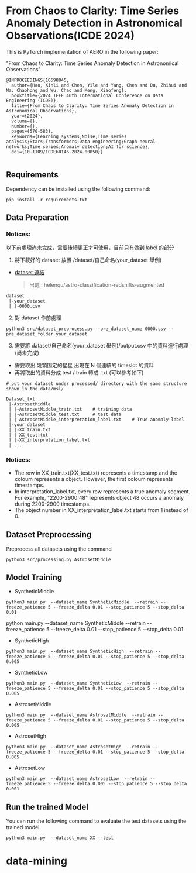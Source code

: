 # From Chaos to Clarity: Time Series Anomaly Detection in Astronomical Observations(ICDE 2024)

This is PyTorch implementation of AERO in the following paper:

"From Chaos to Clarity: Time Series Anomaly Detection in Astronomical Observations"

```
@INPROCEEDINGS{10598045,
  author={Hao, Xinli and Chen, Yile and Yang, Chen and Du, Zhihui and Ma, Chaohong and Wu, Chao and Meng, Xiaofeng},
  booktitle={2024 IEEE 40th International Conference on Data Engineering (ICDE)},
  title={From Chaos to Clarity: Time Series Anomaly Detection in Astronomical Observations},
  year={2024},
  volume={},
  number={},
  pages={570-583},
  keywords={Learning systems;Noise;Time series analysis;Stars;Transformers;Data engineering;Graph neural networks;Time series;Anomaly detection;AI for science},
  doi={10.1109/ICDE60146.2024.00050}}


```

## Requirements

Dependency can be installed using the following command:

```
pip install -r requirements.txt
```

## Data Preparation

### Notices:

以下前處理尚未完成，需要後續更正才可使用，目前只有做到 label 的部分

1. 將下載好的 dataset 放置 /dataset/自己命名(your_dataset 舉例)

- [dataset 連結](https://huggingface.co/datasets/helenqu/astro-classification-redshifts-augmented?row=3)
  > 出處 : helenqu/astro-classification-redshifts-augmented

```
dataset
 |-your_dataset
 | |-0000.csv
```

2. 對 dataset 作前處理

```
python3 src/dataset_preprocess.py --pre_dataset_name 0000.csv --pre_dataset_folder your_dataset
```

3. 需要將 dataset/自己命名(your_dataset 舉例)/output.csv 中的資料進行處理(尚未完成)

- 需要取出 幾顆固定的星星 出現在 N 個連續的 timeslot 的資料
- 再將取出的資料分成 test / train 轉成 .txt (可以參考如下)

```
# put your dataset under processed/ directory with the same structure shown in the data/msl/

Dataset_txt
 |-AstrosetMiddle
 | |-AstrosetMiddle_train.txt    # training data
 | |-AstrosetMiddle_test.txt     # test data
 | |-AstrosetMiddle_interpretation_label.txt    # True anomaly label
 |-your_dataset
 | |-XX_train.txt
 | |-XX_test.txt
 | |-XX_interpretation_label.txt
 | ...
```

### Notices:

- The row in XX_train.txt(XX_test.txt) represents a timestamp and the coloum represents a object. However, the first coloum represents timestamps.
- In interpretation_label.txt, every row represents a true anomaly segment. For example, "2200-2900:48" represents object 48 occurs a anomaly during 2200-2900 timestamps.
- The object number in XX_interpretation_label.txt starts from 1 instead of 0.

## Dataset Preprocessing

Preprocess all datasets using the command

```
python3 src/processing.py AstrosetMiddle
```

## Model Training

- SyntheticMiddle

```
python3 main.py  --dataset_name SyntheticMiddle  --retrain --freeze_patience 5 --freeze_delta 0.01 --stop_patience 5 --stop_delta 0.01
```

python main.py --dataset_name SyntheticMiddle --retrain --freeze_patience 5 --freeze_delta 0.01 --stop_patience 5 --stop_delta 0.01

- SyntheticHigh

```
python3 main.py  --dataset_name SyntheticHigh  --retrain --freeze_patience 5 --freeze_delta 0.01 --stop_patience 5 --stop_delta 0.005
```

- SyntheticLow

```
python3 main.py  --dataset_name SyntheticLow  --retrain --freeze_patience 5 --freeze_delta 0.01 --stop_patience 5 --stop_delta 0.005
```

- AstrosetMiddle

```
python3 main.py  --dataset_name AstrosetMiddle  --retrain --freeze_patience 5 --freeze_delta 0.01 --stop_patience 5 --stop_delta 0.005
```

- AstrosetHigh

```
python3 main.py  --dataset_name AstrosetHigh  --retrain --freeze_patience 5 --freeze_delta 0.01 --stop_patience 5 --stop_delta 0.005
```

- AstrosetLow

```
python3 main.py  --dataset_name AstrosetLow  --retrain --freeze_patience 5 --freeze_delta 0.005 --stop_patience 5 --stop_delta 0.001
```

## Run the trained Model

You can run the following command to evaluate the test datasets using the trained model.

```
python3 main.py  --dataset_name XX --test
```

# data-mining
